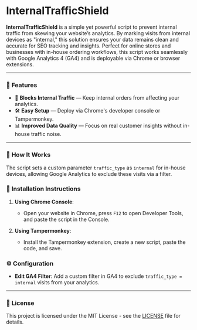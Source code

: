 # InternalTrafficShield

**InternalTrafficShield** is a simple yet powerful script to prevent internal traffic from skewing your website’s analytics. By marking visits from internal devices as "internal," this solution ensures your data remains clean and accurate for SEO tracking and insights. Perfect for online stores and businesses with in-house ordering workflows, this script works seamlessly with Google Analytics 4 (GA4) and is deployable via Chrome or browser extensions.

---

### 🌟 **Features**

- 🚫 **Blocks Internal Traffic** — Keep internal orders from affecting your analytics.
- 🛠 **Easy Setup** — Deploy via Chrome's developer console or Tampermonkey.
- 📊 **Improved Data Quality** — Focus on real customer insights without in-house traffic noise.

---

### 🔧 **How It Works**

The script sets a custom parameter `traffic_type` as `internal` for in-house devices, allowing Google Analytics to exclude these visits via a filter.

### 📝 **Installation Instructions**

1. **Using Chrome Console**:
   - Open your website in Chrome, press `F12` to open Developer Tools, and paste the script in the Console.

2. **Using Tampermonkey**:
   - Install the Tampermonkey extension, create a new script, paste the code, and save.

### ⚙️ **Configuration**

- **Edit GA4 Filter**: Add a custom filter in GA4 to exclude `traffic_type = internal` visits from your analytics.

---

### 📜 **License**

This project is licensed under the MIT License - see the [LICENSE](LICENSE) file for details.